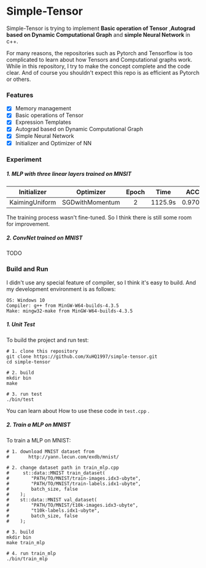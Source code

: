 # Simple-Tensor

Simple-Tensor is trying to implement **Basic operation of Tensor** ,**Autograd based on Dynamic Computational Graph** and **simple Neural Network** in c++.

For many reasons, the repositories such as Pytorch and Tensorflow is too complicated to learn about how Tensors and Computational graphs work. While in this repository, I try to make the concept complete and the code clear.  And of course you shouldn't expect this repo is as efficient as Pytorch or others.

### Features

- [x] Memory management
- [x] Basic operations of Tensor
- [x] Expression Templates
- [x] Autograd  based on Dynamic Computational Graph
- [x] Simple Neural Network
- [x] Initializer and Optimizer of NN

### Experiment

##### 1. MLP with three linear layers trained on MNSIT

|  Initializer   |    Optimizer    | Epoch |  Time   |  ACC   |
| :------------: | :-------------: | :---: | :-----: | :----: |
| KaimingUniform | SGDwithMomentum |   2   | 1125.9s | 0.9708 |

The training process wasn't fine-tuned. So I think there is still some room for improvement.

##### 2. ConvNet trained on MNIST

TODO

### Build and Run

I didn't use any special feature of compiler, so I think it's easy to build. And my development environment is as follows:

```
OS: Windows 10
Compiler: g++ from MinGW-W64-builds-4.3.5
Make: mingw32-make from MinGW-W64-builds-4.3.5
```

##### 1. Unit Test

To build the project and run test:

``` shell
# 1. clone this repository
git clone https://github.com/XuHQ1997/simple-tensor.git
cd simple-tensor

# 2. build
mkdir bin
make

# 3. run test
./bin/test
```

You can learn about How to use these code in `test.cpp` .

##### 2. Train a MLP on MNIST

To train a MLP on MNIST:

```shell
# 1. download MNIST dataset from
# 		http://yann.lecun.com/exdb/mnist/

# 2. change dataset path in train_mlp.cpp
#     st::data::MNIST train_dataset(
#        "PATH/TO/MNIST/train-images.idx3-ubyte",
#        "PATH/TO/MNIST/train-labels.idx1-ubyte",
#        batch_size, false
#    );
#    st::data::MNIST val_dataset(
#        "PATH/TO/MNIST/t10k-images.idx3-ubyte",
#        "t10k-labels.idx1-ubyte",
#        batch_size, false
#    );

# 3. build
mkdir bin
make train_mlp

# 4. run train_mlp
./bin/train_mlp
```





